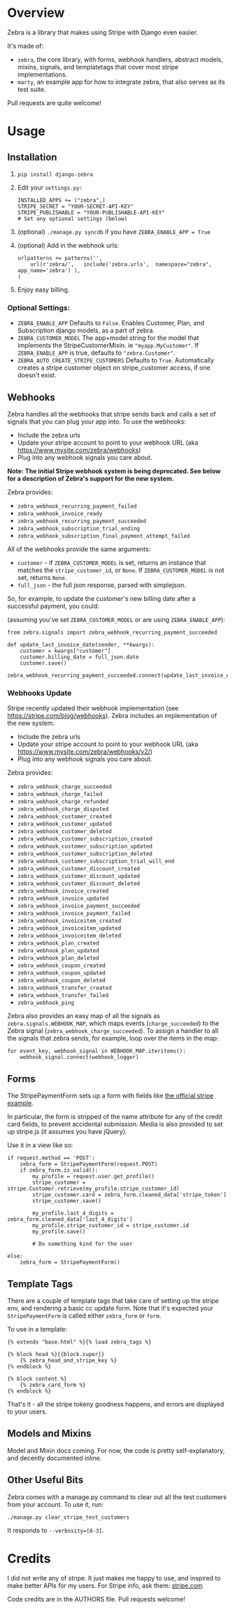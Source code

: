 Overview
========

Zebra is a library that makes using Stripe with Django even easier.

It's made of:

* `zebra`, the core library, with forms, webhook handlers, abstract models, mixins, signals, and templatetags that cover most stripe implementations.
* `marty`, an example app for how to integrate zebra, that also serves as its test suite.

Pull requests are quite welcome!


Usage
=====

## Installation ##

1. `pip install django-zebra`

2. Edit your `settings.py:`

	```
	INSTALLED_APPS += ("zebra",)
	STRIPE_SECRET = "YOUR-SECRET-API-KEY"
	STRIPE_PUBLISHABLE = "YOUR-PUBLISHABLE-API-KEY"
    # Set any optional settings (below)
    ```

3. (optional) `./manage.py syncdb` if you have `ZEBRA_ENABLE_APP = True`

4. (optional) Add in the webhook urls:

	```
	urlpatterns += patterns('',          
		url(r'zebra/',   include('zebra.urls',  namespace="zebra",  app_name='zebra') ),
	)
	```

5. Enjoy easy billing.


### Optional Settings:

* `ZEBRA_ENABLE_APP` 
	Defaults to `False`.  Enables Customer, Plan, and Subscription django models, as a part of zebra.
* `ZEBRA_CUSTOMER_MODEL` 
	The app+model string for the model that implements the StripeCustomerMixin. ie `"myapp.MyCustomer"`.  If `ZEBRA_ENABLE_APP` is true, defaults to `"zebra.Customer"`. 
* `ZEBRA_AUTO_CREATE_STRIPE_CUSTOMERS` 
	Defaults to `True`.  Automatically creates a stripe customer object on stripe_customer access, if one doesn't exist.


## Webhooks ##

Zebra handles all the webhooks that stripe sends back and calls a set of signals that you can plug your app into.  To use the webhooks:

* Include the zebra urls
* Update your stripe account to point to your webhook URL (aka https://www.mysite.com/zebra/webhooks)
* Plug into any webhook signals you care about.  

**Note: The initial Stripe webhook system is being deprecated. See below for a description of Zebra's support for the new system.**

Zebra provides:

* `zebra_webhook_recurring_payment_failed`
* `zebra_webhook_invoice_ready`
* `zebra_webhook_recurring_payment_succeeded`
* `zebra_webhook_subscription_trial_ending`
* `zebra_webhook_subscription_final_payment_attempt_failed`

All of the webhooks provide the same arguments:

* `customer` - if `ZEBRA_CUSTOMER_MODEL` is set, returns an instance that matches the `stripe_customer_id`, or `None`.  If `ZEBRA_CUSTOMER_MODEL` is not set, returns `None`.
* `full_json` - the full json response, parsed with simplejson.


So, for example, to update the customer's new billing date after a successful payment, you could:

(assuming you've set `ZEBRA_CUSTOMER_MODEL` or are using `ZEBRA_ENABLE_APP`):

```
from zebra.signals import zebra_webhook_recurring_payment_succeeded

def update_last_invoice_date(sender, **kwargs):
	customer = kwargs["customer"]
	customer.billing_date = full_json.date
	customer.save()

zebra_webhook_recurring_payment_succeeded.connect(update_last_invoice_date)
```

### Webhooks Update ###

Stripe recently updated their webhook implementation (see https://stripe.com/blog/webhooks). Zebra includes an implementation of the new system.

* Include the zebra urls
* Update your stripe account to point to your webhook URL (aka https://www.mysite.com/zebra/webhooks/v2/)
* Plug into any webhook signals you care about.  

Zebra provides:

* `zebra_webhook_charge_succeeded`
* `zebra_webhook_charge_failed`
* `zebra_webhook_charge_refunded`
* `zebra_webhook_charge_disputed`
* `zebra_webhook_customer_created`
* `zebra_webhook_customer_updated`
* `zebra_webhook_customer_deleted`
* `zebra_webhook_customer_subscription_created`
* `zebra_webhook_customer_subscription_updated`
* `zebra_webhook_customer_subscription_deleted`
* `zebra_webhook_customer_subscription_trial_will_end`
* `zebra_webhook_customer_discount_created`
* `zebra_webhook_customer_discount_updated`
* `zebra_webhook_customer_discount_deleted`
* `zebra_webhook_invoice_created`
* `zebra_webhook_invoice_updated`
* `zebra_webhook_invoice_payment_succeeded`
* `zebra_webhook_invoice_payment_failed`
* `zebra_webhook_invoiceitem_created`
* `zebra_webhook_invoiceitem_updated`
* `zebra_webhook_invoiceitem_deleted`
* `zebra_webhook_plan_created`
* `zebra_webhook_plan_updated`
* `zebra_webhook_plan_deleted`
* `zebra_webhook_coupon_created`
* `zebra_webhook_coupon_updated`
* `zebra_webhook_coupon_deleted`
* `zebra_webhook_transfer_created`
* `zebra_webhook_transfer_failed`
* `zebra_webhook_ping`

Zebra also provides an easy map of all the signals as `zebra.signals.WEBHOOK_MAP`, which maps events (`charge_succeeded`) to the Zebra signal (`zebra_webhook_charge_succeeded`). To assign a handler to all the signals that zebra sends, for example, loop over the items in the map:

    for event_key, webhook_signal in WEBHOOK_MAP.iteritems():
        webhook_signal.connect(webhook_logger)


## Forms ##

The StripePaymentForm sets up a form with fields like [the official stripe example](https://gist.github.com/1204718#file_stripe_tutorial_page.html).

In particular, the form is stripped of the name attribute for any of the credit card fields, to prevent accidental submission. Media is also provided to set up stripe.js (it assumes you have jQuery).

Use it in a view like so:

```
if request.method == 'POST':
    zebra_form = StripePaymentForm(request.POST)
    if zebra_form.is_valid():
    	my_profile = request.user.get_profile()
        stripe_customer = stripe.Customer.retrieve(my_profile.stripe_customer_id)
        stripe_customer.card = zebra_form.cleaned_data['stripe_token']
        stripe_customer.save()

        my_profile.last_4_digits = zebra_form.cleaned_data['last_4_digits']
        my_profile.stripe_customer_id = stripe_customer.id
        my_profile.save()

        # Do something kind for the user

else:
    zebra_form = StripePaymentForm()
```

## Template Tags ##

There are a couple of template tags that take care of setting up the stripe env, and rendering a basic cc update form.  Note that it's expected your `StripePaymentForm` is called either `zebra_form` or `form`.

To use in a template:

```
{% extends "base.html" %}{% load zebra_tags %}

{% block head %}{{block.super}}
	{% zebra_head_and_stripe_key %}
{% endblock %}

{% block content %}
	{% zebra_card_form %}
{% endblock %}

```

That's it - all the stripe tokeny goodness happens, and errors are displayed to your users.

## Models and Mixins ##

Model and Mixin docs coming.  For now, the code is pretty self-explanatory, and decently documented inline.


## Other Useful Bits ##

Zebra comes with a manage.py command to clear out all the test customers from your account.  To use it, run:

```
./manage.py clear_stripe_test_customers
```

It responds to `--verbosity=[0-3]`.


Credits
=======

I did not write any of stripe.  It just makes me happy to use, and inspired to make better APIs for my users.  For Stripe info, ask them: [stripe.com](http://stripe.com)

Code credits are in the AUTHORS file.   Pull requests welcome!


